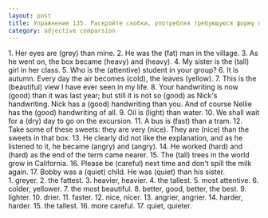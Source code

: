 ```yaml
---
layout: post
title: Упражнение 135. Раскройте скобки, употребляя требующуюся форму прилагательного.
category: adjective comparsion
---
```

<section class="question">
1. Her eyes are (grey) than mine. 2. He was the (fat) man in the village. 3. As he went on, the box became (heavy) and (heavy). 4. My sister is the (tall) girl in her class. 5. Who is the (attentive) student in your group? 6. It is autumn. Every day the air becomes (cold), the leaves (yellow). 7. This is the (beautiful) view I have ever seen in my life. 8. Your handwriting is now (good) than it was last year; but still it is not so (good) as Nick's handwriting. Nick has a (good) handwriting than you. And of course Nellie has the (good) handwriting of all. 9. Oil is (light) than water. 10. We shall wait for a (dry) day to go on the excursion. 11. A bus is (fast) than a tram. 12. Take some of these sweets: they are very (nice). They are (nice) than the sweets in that box.
13. He clearly did not like the explanation, and as he listened to it, he became (angry) and (angry).
14. He worked (hard) and (hard) as the end of the term came nearer. 15. The (tall) trees in the world grow in California. 16. Please be (careful) next time and don't spill the milk again. 17. Bobby was a (quiet) child. He was (quiet) than his sister.
</section>

<section class="answer">
1. greyer. 2. the fattest. 3. heavier, heavier. 4. the tallest. 5. most attentive. 6. colder, yellower. 7. the most beautiful. 8. better, good, better, the best. 9. lighter. 10. drier. 11. faster. 12. nice, nicer. 13. angrier, angrier. 14. harder, harder. 15. the tallest. 16. more careful. 17. quiet, quieter.
</section>